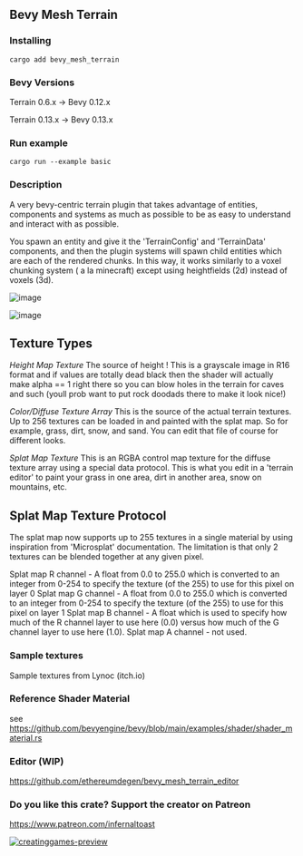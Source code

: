 
 ## Bevy Mesh Terrain


### Installing
```
cargo add bevy_mesh_terrain 
```

 

### Bevy Versions

Terrain 0.6.x -> Bevy 0.12.x

Terrain 0.13.x -> Bevy 0.13.x


### Run example 

```
cargo run --example basic
```

 
### Description 

 A very bevy-centric terrain plugin that takes advantage of entities, components and systems as much as possible to be as easy to understand and interact with as possible. 
 
 You spawn an entity and give it the 'TerrainConfig' and 'TerrainData' components, and then the plugin systems will spawn child entities which are each of the rendered chunks. 
 In this way, it works similarly to a voxel chunking system ( a la minecraft) except using heightfields (2d) instead of voxels (3d). 
 
 
![image](https://github.com/user-attachments/assets/a1f040f7-9a48-4ecb-8157-67705060e266)

 
 ![image](https://github.com/ethereumdegen/bevy_mesh_terrain/assets/6249263/492f8212-8d08-460c-ae54-7d7a0022eb95)


## Texture Types 

*Height Map Texture*
The source of height ! This is a grayscale image in R16 format and if values are totally dead black then the shader will actually make alpha == 1 right there so you can blow holes in the terrain for caves and such (youll prob want to put rock doodads there to make it look nice!)

*Color/Diffuse Texture Array*
This is the source of the actual terrain textures. Up to 256 textures can be loaded in and painted with the splat map. So for example, grass, dirt, snow, and sand. You can edit that file of course for different looks. 

*Splat Map Texture*
This is an RGBA control map texture for the diffuse texture array using a special data protocol. This is what you edit in a 'terrain editor' to paint your grass in one area, dirt in another area, snow on mountains, etc.


## Splat Map Texture Protocol

The splat map now supports up to 255 textures in a single material by using inspiration from 'Microsplat' documentation.  The limitation is that only 2 textures can be blended together at any given pixel.

Splat map R channel - A float from 0.0 to 255.0 which is converted to an integer from 0-254 to specify the texture (of the 255) to use for this pixel on layer 0
Splat map G channel - A float from 0.0 to 255.0 which is converted to an integer from 0-254 to specify the texture (of the 255) to use for this pixel on layer 1
Splat map B channel - A float which is used to specify how much of the R channel layer to use here (0.0) versus how much of the G channel layer to use here (1.0).
Splat map A channel - not used. 

 

 

### Sample textures
Sample textures from Lynoc (itch.io)

### Reference Shader Material 
see https://github.com/bevyengine/bevy/blob/main/examples/shader/shader_material.rs



### Editor (WIP)
https://github.com/ethereumdegen/bevy_mesh_terrain_editor





### Do you like this crate?  Support the creator on Patreon
https://www.patreon.com/infernaltoast 
 
 [![creatinggames-preview](https://github.com/user-attachments/assets/7e7904c1-5f2b-47b6-84dd-5626cb7baca0)](https://www.patreon.com/infernaltoast)

 
